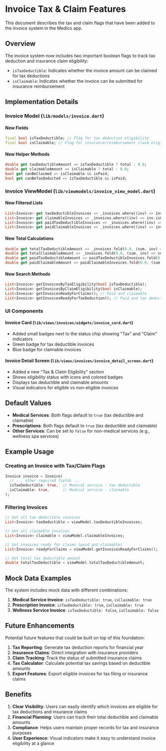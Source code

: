 # Invoice Tax & Claim Features

This document describes the tax and claim flags that have been added to the invoice system in the Medico app.

## Overview

The invoice system now includes two important boolean flags to track tax deduction and insurance claim eligibility:

- `isTaxDeductible`: Indicates whether the invoice amount can be claimed for tax deductions
- `isClaimable`: Indicates whether the invoice can be submitted for insurance reimbursement

## Implementation Details

### Invoice Model (`lib/models/invoice.dart`)

#### New Fields
```dart
final bool isTaxDeductible; // Flag for tax deduction eligibility
final bool isClaimable; // Flag for insurance/reimbursement claim eligibility
```

#### New Helper Methods
```dart
double get taxDeductibleAmount => isTaxDeductible ? total : 0.0;
double get claimableAmount => isClaimable ? total : 0.0;
bool get canBeClaimed => isClaimable && isPaid;
bool get canBeTaxDeducted => isTaxDeductible && isPaid;
```

### Invoice ViewModel (`lib/viewmodels/invoice_view_model.dart`)

#### New Filtered Lists
```dart
List<Invoice> get taxDeductibleInvoices => _invoices.where((inv) => inv.isTaxDeductible).toList();
List<Invoice> get claimableInvoices => _invoices.where((inv) => inv.isClaimable).toList();
List<Invoice> get paidTaxDeductibleInvoices => _invoices.where((inv) => inv.isTaxDeductible && inv.isPaid).toList();
List<Invoice> get paidClaimableInvoices => _invoices.where((inv) => inv.isClaimable && inv.isPaid).toList();
```

#### New Total Calculations
```dart
double get totalTaxDeductibleAmount => _invoices.fold(0.0, (sum, inv) => sum + inv.taxDeductibleAmount);
double get totalClaimableAmount => _invoices.fold(0.0, (sum, inv) => sum + inv.claimableAmount);
double get paidTaxDeductibleAmount => paidTaxDeductibleInvoices.fold(0.0, (sum, inv) => sum + inv.taxDeductibleAmount);
double get paidClaimableAmount => paidClaimableInvoices.fold(0.0, (sum, inv) => sum + inv.claimableAmount);
```

#### New Search Methods
```dart
List<Invoice> getInvoicesByTaxEligibility(bool isTaxDeductible);
List<Invoice> getInvoicesByClaimEligibility(bool isClaimable);
List<Invoice> getInvoicesReadyForClaims(); // Paid and claimable
List<Invoice> getInvoicesReadyForTaxDeduction(); // Paid and tax deductible
```

### UI Components

#### Invoice Card (`lib/views/invoices/widgets/invoice_card.dart`)
- Added small badges next to the status chip showing "Tax" and "Claim" indicators
- Green badge for tax deductible invoices
- Blue badge for claimable invoices

#### Invoice Detail Screen (`lib/views/invoices/invoice_detail_screen.dart`)
- Added a new "Tax & Claim Eligibility" section
- Shows eligibility status with icons and colored badges
- Displays tax deductible and claimable amounts
- Visual indicators for eligible vs non-eligible invoices

## Default Values

- **Medical Services**: Both flags default to `true` (tax deductible and claimable)
- **Prescriptions**: Both flags default to `true` (tax deductible and claimable)
- **Other Services**: Can be set to `false` for non-medical services (e.g., wellness spa services)

## Example Usage

### Creating an Invoice with Tax/Claim Flags
```dart
Invoice invoice = Invoice(
  // ... other required fields ...
  isTaxDeductible: true,  // Medical service - tax deductible
  isClaimable: true,      // Medical service - claimable
);
```

### Filtering Invoices
```dart
// Get all tax deductible invoices
List<Invoice> taxDeductible = viewModel.taxDeductibleInvoices;

// Get all claimable invoices
List<Invoice> claimable = viewModel.claimableInvoices;

// Get invoices ready for claims (paid and claimable)
List<Invoice> readyForClaims = viewModel.getInvoicesReadyForClaims();

// Get total tax deductible amount
double totalTaxDeductible = viewModel.totalTaxDeductibleAmount;
```

## Mock Data Examples

The system includes mock data with different combinations:

1. **Medical Service Invoice**: `isTaxDeductible: true`, `isClaimable: true`
2. **Prescription Invoice**: `isTaxDeductible: true`, `isClaimable: true`
3. **Wellness Service Invoice**: `isTaxDeductible: false`, `isClaimable: false`

## Future Enhancements

Potential future features that could be built on top of this foundation:

1. **Tax Reporting**: Generate tax deduction reports for financial year
2. **Insurance Claims**: Direct integration with insurance providers
3. **Claim Tracking**: Track the status of submitted insurance claims
4. **Tax Calculator**: Calculate potential tax savings based on deductible amounts
5. **Export Features**: Export eligible invoices for tax filing or insurance claims

## Benefits

1. **Clear Visibility**: Users can easily identify which invoices are eligible for tax deductions and insurance claims
2. **Financial Planning**: Users can track their total deductible and claimable amounts
3. **Compliance**: Helps users maintain proper records for tax and insurance purposes
4. **User Experience**: Visual indicators make it easy to understand invoice eligibility at a glance 